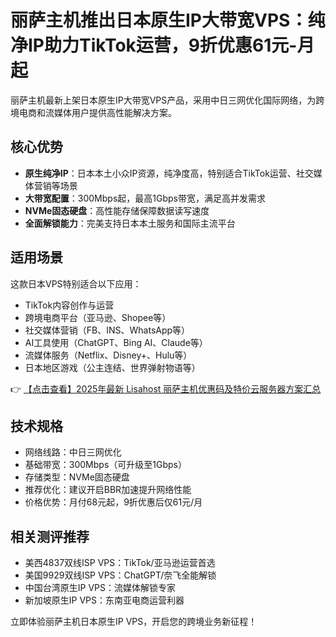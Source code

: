 # 丽萨主机推出日本原生IP大带宽VPS：纯净IP助力TikTok运营，9折优惠61元-月起

丽萨主机最新上架日本原生IP大带宽VPS产品，采用中日三网优化国际网络，为跨境电商和流媒体用户提供高性能解决方案。

## 核心优势

- **原生纯净IP**：日本本土小众IP资源，纯净度高，特别适合TikTok运营、社交媒体营销等场景
- **大带宽配置**：300Mbps起，最高1Gbps带宽，满足高并发需求
- **NVMe固态硬盘**：高性能存储保障数据读写速度
- **全面解锁能力**：完美支持日本本土服务和国际主流平台

## 适用场景

这款日本VPS特别适合以下应用：
- TikTok内容创作与运营
- 跨境电商平台（亚马逊、Shopee等）
- 社交媒体营销（FB、INS、WhatsApp等）
- AI工具使用（ChatGPT、Bing AI、Claude等）
- 流媒体服务（Netflix、Disney+、Hulu等）
- 日本地区游戏（公主连结、世界弹射物语等）

👉 [【点击查看】2025年最新 Lisahost 丽萨主机优惠码及特价云服务器方案汇总](https://bit.ly/lisazhuji)

## 技术规格

- 网络线路：中日三网优化
- 基础带宽：300Mbps（可升级至1Gbps）
- 存储类型：NVMe固态硬盘
- 推荐优化：建议开启BBR加速提升网络性能
- 价格优势：月付68元起，9折优惠后仅61元/月

## 相关测评推荐

- 美西4837双线ISP VPS：TikTok/亚马逊运营首选
- 美国9929双线ISP VPS：ChatGPT/奈飞全能解锁
- 中国台湾原生IP VPS：流媒体解锁专家
- 新加坡原生IP VPS：东南亚电商运营利器

立即体验丽萨主机日本原生IP VPS，开启您的跨境业务新征程！